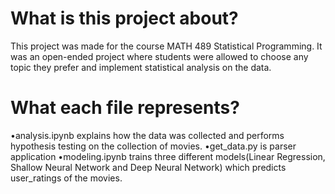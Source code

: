 # What is this project about?

This project was made for the course MATH 489 Statistical Programming. It was an open-ended project where students were allowed to choose any topic they prefer and implement statistical analysis on the data.

# What each file represents?

•analysis.ipynb explains how the data was collected and performs hypothesis testing on the collection of movies.
•get_data.py is parser application
•modeling.ipynb trains three different models(Linear Regression, Shallow Neural Network and Deep Neural Network) which predicts user_ratings of the movies.
